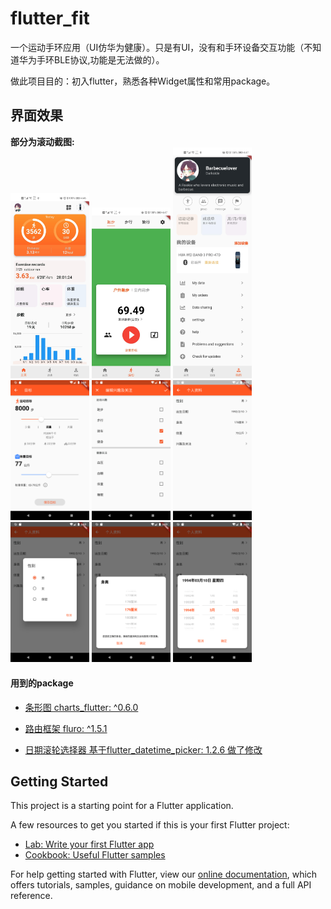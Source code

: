 # flutter_fit

一个运动手环应用（UI仿华为健康）。只是有UI，没有和手环设备交互功能（不知道华为手环BLE协议,功能是无法做的）。

做此项目目的：初入flutter，熟悉各种Widget属性和常用package。

## 界面效果 
**部分为滚动截图:**
<br>
<img src="./screen_shot/Screenshot_homepage.jpg"  width="25%" height="25%"/>
<img src="./screen_shot/Screenshot_sportspage.jpg" width="25%" height="25%"/>
<img src="./screen_shot/Screenshot_mepage.jpg"  width="25%" height="25%"/>
<br>
<img src="./screen_shot/Screenshot_goalpage.png"  width="25%" height="25%"/>
<img src="./screen_shot/Screenshot_personal_interest.png"  width="25%" height="25%"/>
<img src="./screen_shot/Screenshot_personal_info.png"  width="25%" height="25%"/>
<br>
<img src="./screen_shot/Screenshot_personal_gender.png"  width="25%" height="25%"/>
<img src="./screen_shot/Screenshot_personal_height.png"  width="25%" height="25%"/>
<img src="./screen_shot/Screenshot_personal_birth.png"  width="25%" height="25%"/>

#### 用到的package

- [条形图   charts_flutter: ^0.6.0](https://github.com/google/charts)

- [路由框架  fluro: ^1.5.1 ](https://github.com/theyakka/fluro)

- [日期滚轮选择器 基于flutter_datetime_picker: 1.2.6 做了修改](https://github.com/Realank/flutter_datetime_picker)

## Getting Started

This project is a starting point for a Flutter application.

A few resources to get you started if this is your first Flutter project:

- [Lab: Write your first Flutter app](https://flutter.io/docs/get-started/codelab)
- [Cookbook: Useful Flutter samples](https://flutter.io/docs/cookbook)

For help getting started with Flutter, view our 
[online documentation](https://flutter.io/docs), which offers tutorials, 
samples, guidance on mobile development, and a full API reference.
